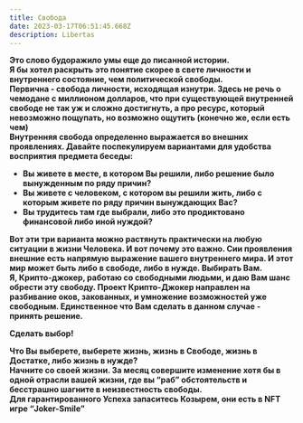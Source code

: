 ```yaml
---
title: Свобода
date: 2023-03-17T06:51:45.668Z
description: Libertas
---
```

**Это слово будоражило умы еще до писанной истории.**\
**Я бы хотел раскрыть это понятие скорее в свете личности и внутреннего состояние, чем политической свободы.**\
**Первична - свобода личности, исходящая изнутри. Здесь не речь о чемодане с миллионом долларов, что при существующей внутренней свободе не так уж и сложно достигнуть, а про ресурс, который невозможно пощупать, но возможно ощутить (конечно же, если есть чем)**\
**Внутренняя свобода определенно выражается во внешних проявлениях. Давайте поспекулируем вариантами для удобства восприятия предмета беседы:** 

* **Вы живете в месте, в котором Вы решили, либо решение было вынужденным по ряду причин?**
* **Вы живете с человеком, с котором вы решили жить, либо с которым живете по ряду причин вынуждающих Вас?**
* **Вы трудитесь там где выбрали, либо это продиктовано финансовой либо иной нуждой?**

**Вот эти три варианта можно растянуть практически на любую ситуации в жизни Человека. И вот почему это важно. Сии проявления внешние есть напрямую выражение вашего внутреннего мира. И этот мир может быть либо в свободе, либо в нужде. Выбирать Вам.**\
**Я, Крипто-джокер, работаю со свободными людьми, и даю Вам шанс обрести эту свободу. Проект Крипто-Джокер направлен на разбивание оков, закованных, и умножение возможностей уже свободным. Единственное что Вам сделать в данном случае - принять решение.** 

**Сделать выбор!**

**Что Вы выберете, выберете жизнь, жизнь в Свободе, жизнь в Достатке, либо жизнь в нужде?**\
**Начните со своей жизни. За месяц совершите изменение хотя бы в одной отрасли вашей жизни, где вы “раб” обстоятельств и бесстрашно шагните в неизвестность свободы.**\
**Для гарантированного Успеха запаситесь Козырем, они есть в NFT игре “Joker-Smile”**